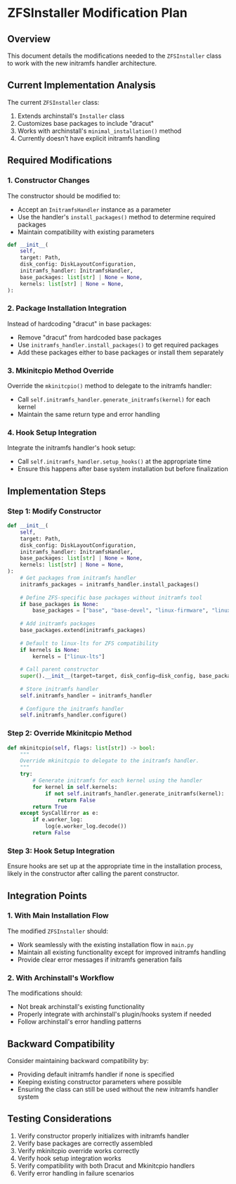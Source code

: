 # ZFSInstaller Modification Plan

## Overview

This document details the modifications needed to the `ZFSInstaller` class to work with the new initramfs handler architecture.

## Current Implementation Analysis

The current `ZFSInstaller` class:
1. Extends archinstall's `Installer` class
2. Customizes base packages to include "dracut"
3. Works with archinstall's `minimal_installation()` method
4. Currently doesn't have explicit initramfs handling

## Required Modifications

### 1. Constructor Changes

The constructor should be modified to:
- Accept an `InitramfsHandler` instance as a parameter
- Use the handler's `install_packages()` method to determine required packages
- Maintain compatibility with existing parameters

```python
def __init__(
    self,
    target: Path,
    disk_config: DiskLayoutConfiguration,
    initramfs_handler: InitramfsHandler,
    base_packages: list[str] | None = None,
    kernels: list[str] | None = None,
):
```

### 2. Package Installation Integration

Instead of hardcoding "dracut" in base packages:
- Remove "dracut" from hardcoded base packages
- Use `initramfs_handler.install_packages()` to get required packages
- Add these packages either to base packages or install them separately

### 3. Mkinitcpio Method Override

Override the `mkinitcpio()` method to delegate to the initramfs handler:
- Call `self.initramfs_handler.generate_initramfs(kernel)` for each kernel
- Maintain the same return type and error handling

### 4. Hook Setup Integration

Integrate the initramfs handler's hook setup:
- Call `self.initramfs_handler.setup_hooks()` at the appropriate time
- Ensure this happens after base system installation but before finalization

## Implementation Steps

### Step 1: Modify Constructor

```python
def __init__(
    self,
    target: Path,
    disk_config: DiskLayoutConfiguration,
    initramfs_handler: InitramfsHandler,
    base_packages: list[str] | None = None,
    kernels: list[str] | None = None,
):
    # Get packages from initramfs handler
    initramfs_packages = initramfs_handler.install_packages()
    
    # Define ZFS-specific base packages without initramfs tool
    if base_packages is None:
        base_packages = ["base", "base-devel", "linux-firmware", "linux-firmware-marvell", "sof-firmware"]
    
    # Add initramfs packages
    base_packages.extend(initramfs_packages)
    
    # Default to linux-lts for ZFS compatibility
    if kernels is None:
        kernels = ["linux-lts"]
        
    # Call parent constructor
    super().__init__(target=target, disk_config=disk_config, base_packages=base_packages, kernels=kernels)
    
    # Store initramfs handler
    self.initramfs_handler = initramfs_handler
    
    # Configure the initramfs handler
    self.initramfs_handler.configure()
```

### Step 2: Override Mkinitcpio Method

```python
def mkinitcpio(self, flags: list[str]) -> bool:
    """
    Override mkinitcpio to delegate to the initramfs handler.
    """
    try:
        # Generate initramfs for each kernel using the handler
        for kernel in self.kernels:
            if not self.initramfs_handler.generate_initramfs(kernel):
                return False
        return True
    except SysCallError as e:
        if e.worker_log:
            log(e.worker_log.decode())
        return False
```

### Step 3: Hook Setup Integration

Ensure hooks are set up at the appropriate time in the installation process, likely in the constructor after calling the parent constructor.

## Integration Points

### 1. With Main Installation Flow

The modified `ZFSInstaller` should:
- Work seamlessly with the existing installation flow in `main.py`
- Maintain all existing functionality except for improved initramfs handling
- Provide clear error messages if initramfs generation fails

### 2. With Archinstall's Workflow

The modifications should:
- Not break archinstall's existing functionality
- Properly integrate with archinstall's plugin/hooks system if needed
- Follow archinstall's error handling patterns

## Backward Compatibility

Consider maintaining backward compatibility by:
- Providing default initramfs handler if none is specified
- Keeping existing constructor parameters where possible
- Ensuring the class can still be used without the new initramfs handler system

## Testing Considerations

1. Verify constructor properly initializes with initramfs handler
2. Verify base packages are correctly assembled
3. Verify mkinitcpio override works correctly
4. Verify hook setup integration works
5. Verify compatibility with both Dracut and Mkinitcpio handlers
6. Verify error handling in failure scenarios